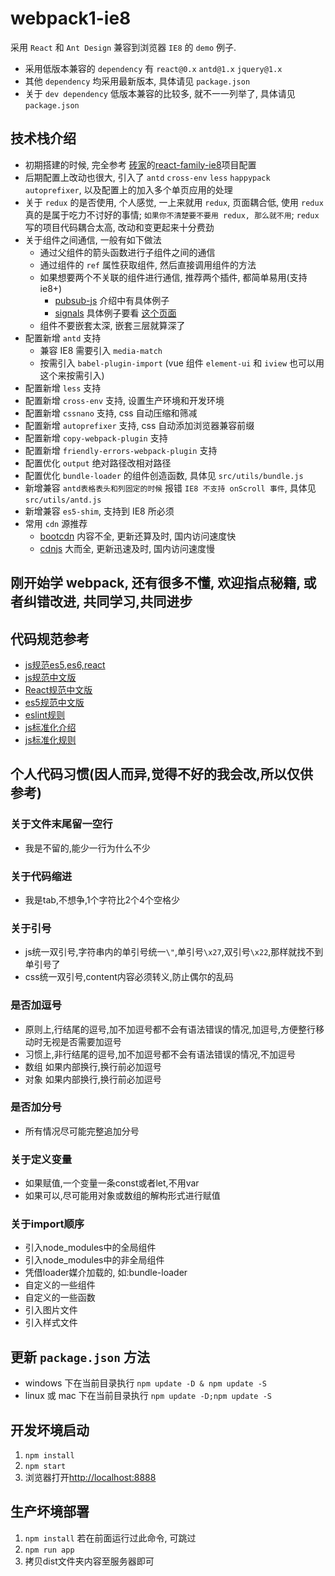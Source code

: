 # webpack1-ie8
采用 `React` 和 `Ant Design` 兼容到浏览器 `IE8` 的 `demo` 例子.
* 采用低版本兼容的 `dependency` 有 `react@0.x` `antd@1.x` `jquery@1.x`
* 其他 `dependency` 均采用最新版本, 具体请见 `package.json`
* 关于 `dev dependency` 低版本兼容的比较多, 就不一一列举了, 具体请见 `package.json`

## 技术栈介绍
* 初期搭建的时候, 完全参考 [砖家](https://github.com/brickspert)的[react-family-ie8](https://github.com/brickspert/react-family-ie8)项目配置
* 后期配置上改动也很大, 引入了 `antd` `cross-env` `less` `happypack` `autoprefixer`, 以及配置上的加入多个单页应用的处理
* 关于 `redux` 的是否使用, 个人感觉, 一上来就用 `redux`, 页面耦合低, 使用 `redux` 真的是属于吃力不讨好的事情; `如果你不清楚要不要用 redux, 那么就不用`; `redux` 写的项目代码耦合太高, 改动和变更起来十分费劲
* 关于组件之间通信, 一般有如下做法
	* 通过父组件的箭头函数进行子组件之间的通信
	* 通过组件的 `ref` 属性获取组件, 然后直接调用组件的方法
	* 如果想要两个不关联的组件进行通信, 推荐两个插件, 都简单易用(支持 ie8+)
		* [pubsub-js](https://npmjs.com/package/pubsub-js) 介绍中有具体例子
		* [signals](https://npmjs.com/package/signals) 具体例子要看 [这个页面](https://github.com/millermedeiros/js-signals/wiki/Examples)
	* 组件不要嵌套太深, 嵌套三层就算深了
* 配置新增 `antd` 支持
	* 兼容 IE8 需要引入 `media-match`
	* 按需引入 `babel-plugin-import` (vue 组件 `element-ui` 和 `iview` 也可以用这个来按需引入)
* 配置新增 `less` 支持
* 配置新增 `cross-env` 支持, 设置生产环境和开发环境
* 配置新增 `cssnano` 支持, css 自动压缩和筛减
* 配置新增 `autoprefixer` 支持, css 自动添加浏览器兼容前缀
* 配置新增 `copy-webpack-plugin` 支持
* 配置新增 `friendly-errors-webpack-plugin` 支持
* 配置优化 `output` 绝对路径改相对路径
* 配置优化 `bundle-loader` 的组件创造函数, 具体见 `src/utils/bundle.js`
* 新增兼容 `antd表格表头和列固定的时候` 报错 `IE8 不支持 onScroll 事件`, 具体见 `src/utils/antd.js`
* 新增兼容 `es5-shim`, 支持到 IE8 所必须
* 常用 `cdn` 源推荐
	* [bootcdn](http://bootcdn.cn) 内容不全, 更新还算及时, 国内访问速度快
	* [cdnjs](https://cdnjs.com) 大而全, 更新迅速及时, 国内访问速度慢

## 刚开始学 webpack, 还有很多不懂, 欢迎指点秘籍, 或者纠错改进, 共同学习,共同进步

## 代码规范参考
* [js规范es5,es6,react](https://github.com/airbnb/javascript)
* [js规范中文版](https://github.com/yuche/javascript)
* [React规范中文版](https://github.com/JasonBoy/javascript/tree/master/react)
* [es5规范中文版](https://github.com/sivan/javascript-style-guide/tree/master/es5)
* [eslint规则](http://eslint.cn/docs/rules)
* [js标准化介绍](https://standardjs.com/readme-zhcn.html)
* [js标准化规则](https://standardjs.com/rules-zhcn.html)

## 个人代码习惯(因人而异,觉得不好的我会改,所以仅供参考)
### 关于文件末尾留一空行
* 我是不留的,能少一行为什么不少
### 关于代码缩进
* 我是tab,不想争,1个字符比2个4个空格少
### 关于引号
* js统一双引号,字符串内的单引号统一`\"`,单引号`\x27`,双引号`\x22`,那样就找不到单引号了
* css统一双引号,content内容必须转义,防止偶尔的乱码
### 是否加逗号
* 原则上,行结尾的逗号,加不加逗号都不会有语法错误的情况,加逗号,方便整行移动时无视是否需要加逗号
* 习惯上,非行结尾的逗号,加不加逗号都不会有语法错误的情况,不加逗号
* 数组 如果内部换行,换行前必加逗号
* 对象 如果内部换行,换行前必加逗号
### 是否加分号
* 所有情况尽可能完整追加分号
### 关于定义变量
* 如果赋值,一个变量一条const或者let,不用var
* 如果可以,尽可能用对象或数组的解构形式进行赋值
### 关于import顺序
* 引入node_modules中的全局组件
* 引入node_modules中的非全局组件
* 凭借loader媒介加载的, 如:bundle-loader
* 自定义的一些组件
* 自定义的一些函数
* 引入图片文件
* 引入样式文件

## 更新 `package.json` 方法
* windows 下在当前目录执行 `npm update -D & npm update -S`
* linux 或 mac 下在当前目录执行 `npm update -D;npm update -S`

## 开发坏境启动
1. `npm install`
2. `npm start`
3. 浏览器打开[http://localhost:8888](http://localhost:8888)

## 生产坏境部署
1. `npm install` 若在前面运行过此命令, 可跳过
2. `npm run app`
3. 拷贝dist文件夹内容至服务器即可